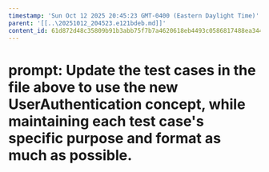 ```yaml
---
timestamp: 'Sun Oct 12 2025 20:45:23 GMT-0400 (Eastern Daylight Time)'
parent: '[[..\20251012_204523.e121bdeb.md]]'
content_id: 61d872d48c35809b91b3abb75f7b7a4620618eb4493c0586817488ea344dbab8
---
```


# prompt: Update the test cases in the file above to use the new UserAuthentication concept, while maintaining each test case's specific purpose and format as much as possible.
